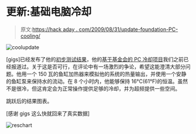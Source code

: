 # 更新:基础电脑冷却

> 原文:[https://hack aday . com/2009/08/31/update-foundation-PC-cooling/](https://hackaday.com/2009/08/31/update-foundation-pc-cooling/)

![coolupdate](../Images/7e763f1c55cae9dbf41265c0a66219f9.png "coolupdate")

[gigs]已经发布了他的[初步测试结果](http://forums.overclockers.com.au/showpost.php?p=10817635&amp;postcount=172)，他的[基于基金会的 PC 冷却项目](http://hackaday.com/2009/08/26/foundation-cooling/)我们之前已经报道过。关于这是否可行，在评论中有一场激烈的争论，希望这能澄清大部分问题。他用一个 150 瓦的鱼缸加热器来模拟他的系统的热量输出，并使用一个安静的鱼缸泵来保持水的流动。在 8 个小时内，他能够保持 16°C(61°F)的恒温。虽然不是很冷，但这肯定会为正常操作提供足够的冷却，并为超频提供一些空间。

跳跃后的结果图表。

[感谢 gigs 这么快就回来了真实数据]

![reschart](../Images/c6b11631b968408e358a6496a29ca47b.png "reschart")